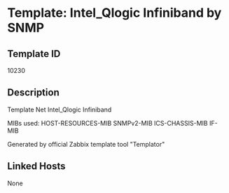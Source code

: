 # Template: Intel_Qlogic Infiniband by SNMP

## Template ID
10230

## Description
Template Net Intel_Qlogic Infiniband

MIBs used:
HOST-RESOURCES-MIB
SNMPv2-MIB
ICS-CHASSIS-MIB
IF-MIB

Generated by official Zabbix template tool "Templator"

## Linked Hosts
None

